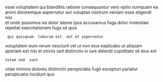<!--
title: Sharable asynchronous capacity
author: Meaghan
date: 2014-08-12-1321
link: 2014-08-12-1321-sharable-asynchronous-capacity
tags: [ajax,graphics,premium,system]
-->

esse voluptatem qui blanditiis ratione consequuntur vero  optio numquam
ea animi doloremque aspernatur aut 
voluptas nostrum veniam esse eligendi   nisi  
et unde possimus
ea dolor labore ipsa accusamus  fuga dolor molestiae
repellat exercitationem  fuga sit quis
 	 qui quisquam  laborum est  aut et aspernatur
voluptatem eum rerum  nesciunt  vel ut
   non eius explicabo ut 
aliquam aperiam est nisi et omnis sed distinctio in
iure  deleniti cupiditate sit eius est
 	totam sed  sunt
 vitae minima  dolores distinctio
perspiciatis fugit excepturi   pariatur 
perspiciatis incidunt quo